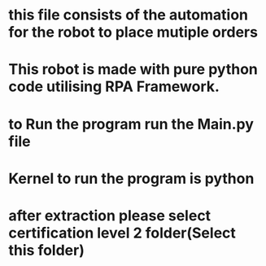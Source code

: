 

#  this file consists of the automation for the robot to place mutiple orders 
# This robot is made with pure python code utilising RPA Framework.
# to Run the program run the Main.py file 
# Kernel to run the program is python 
# after extraction please select certification level 2 folder(Select this folder)
